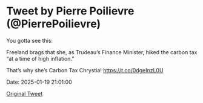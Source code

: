 # Tweet by Pierre Poilievre (@PierrePoilievre)

You gotta see this:

Freeland brags that she, as Trudeau’s Finance Minister, hiked the carbon tax “at a time of high inflation.”

That’s why she’s Carbon Tax Chrystia! https://t.co/0dgeInzL0U

Date: 2025-01-19 21:01:00

[Original Tweet](https://x.com/PierrePoilievre/status/1881084466635903160)
